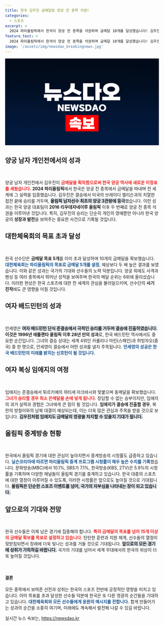 ```yaml
---
title: 한국 김우진 금메달로 양궁 전 종목 석권!
categories:
  - 스포츠
excerpt: >
  2024 파리올림픽에서 한국이 양궁 전 종목을 석권하며 금메달 10개를 달성했습니다! 김우진은 남자 개인전에서 3관왕을 기록, 역사적인 순간을 만들어냈습니다. 배드민턴 안세영도 결승 진출! 올림픽의 열기가 커지고 있습니다.
feature_text: >
  2024 파리올림픽에서 한국이 양궁 전 종목을 석권하며 금메달 10개를 달성했습니다! 김우진은 남자 개인전에서 3관왕을 기록, 역사적인 순간을 만들어냈습니다. 배드민턴 안세영도 결승 진출! 올림픽의 열기가 커지고 있습니다.
image: '/assets/img/newsdao_breakingnews.jpg'
---
```


<p><img src="/assets/img/newsdao_breakingnews.jpg" alt="pcversion 속보" /></p>

<h2 data-ke-size="size26">양궁 남자 개인전에서의 성과</h2>

<p data-ke-size="size16">&nbsp;</p>

<p>양궁 남자 개인전에서 김우진이 <b><span style="color: #ee2323;">금메달을 획득함으로써 한국 양궁 역사에 새로운 이정표를 세웠습니다.</span></b> <strong>2024 파리올림픽</strong>에서 한국은 양궁 전 종목에서 금메달을 따내며 전 세계에 그 실력을 입증했습니다. 김우진은 결승에서 미국의 브레이디 엘리슨과의 치열한 접전 끝에 승리를 거두며, <b><span style="background-color: #21538527;">올림픽 남자선수 최초의 양궁 3관왕에 등극</span></b>했습니다. 이런 성과는 한국 양궁 대표팀이 <strong>2016 리우데자네이루 올림픽</strong> 이후 두 번째로 양궁 전 종목 석권을 이루어낸 것입니다. 특히, 김우진의 승리는 단순히 개인의 영예뿐만 아니라 한국 양궁의 <strong>성장과 발전</strong>을 보여주는 중요한 사건으로 기록될 것입니다.</p>

<h2 data-ke-size="size26">대한체육회의 목표 초과 달성</h2>

<p data-ke-size="size16">&nbsp;</p>

<p>한국 선수단은 <strong>금메달 목표 5개</strong>를 이미 초과 달성하며 10개의 금메달을 확보했습니다. <b><span style="color: #1a5490;">대한체육회는 파리올림픽의 목표로 금메달 5개를 설정</span></b>, 예상보다 두 배 높은 결과를 보였습니다. 이와 같은 성과는 국가의 기대와 선수들의 노력 덕분입니다. 양궁 외에도 사격과 펜싱 등 여러 종목에서 뛰어난 성적을 보여주며 한국의 메달 순위는 6위에 올라섰습니다. 이러한 현상은 한국 스포츠에 대한 전 세계의 관심을 불러일으키며, 선수단의 <strong>사기 진작</strong>에도 큰 영향을 미칠 것입니다.</p>

<h2 data-ke-size="size26">여자 배드민턴의 성과</h2>

<p data-ke-size="size16">&nbsp;</p>

<p>안세영은 <b><span style="background-color: #21538527;">여자 배드민턴 단식 준결승에서 극적인 승리를 거두며 결승에 진출하였습니다.</span></b> <strong>이것은 1996년 애틀랜타 올림픽 이후 28년 만의 성과</strong>로, 한국 배드민턴 역사에서도 중요한 순간입니다. 그녀의 결승 상대는 세계 4위인 카롤리나 마린(스페인)과 허빙자오(중국) 중 한 명으로, 안세영이 결승에서 어떤 성과를 낼지 주목됩니다. <b><span style="color: #1a5490;">안세영의 성공은 한국 배드민턴의 미래를 밝히는 신호탄이 될 것입니다.</span></b></p>

<h2 data-ke-size="size26">여자 복싱 임애지의 여정</h2>

<p data-ke-size="size16">&nbsp;</p>

<p>임애지는 준결승에서 튀르키예의 하티세 아크바시와 맞붙으며 동메달을 확보했습니다. <b><span style="color: #ee2323;">그녀가 승리할 경우 최소 은메달을 손에 넣게 됩니다.</span></b> 장담할 수 없는 승부이지만, 임애지의 과거 실력과 경험은 그녀에게 큰 힘이 될 것입니다. <strong>임애지가 결승에 진출할 경우</strong>, 북한의 방철미와의 남북 대결이 예상되는데, 이는 더욱 많은 관심과 주목을 받을 것으로 보입니다. <b><span style="background-color: #21538527;">김우진처럼 임애지도 금메달의 영광을 차지할 수 있을지 기대가 됩니다.</span></b></p>

<h2 data-ke-size="size26">올림픽 중계방송 현황</h2>

<p data-ke-size="size16">&nbsp;</p>

<p>한국에서 올림픽 경기에 대한 관심이 높아지면서 중계방송의 시청률도 급증하고 있습니다. <b><span style="color: #1a5490;">닐슨코리아에 따르면 파리올림픽 중계 프로그램 시청률이 매우 높은 수치를 기록</span></b>했습니다. 문화방송(MBC)에서 10.1%, SBS가 7.1%, 한국방송(KBS, 2TV)은 5.9%의 시청률을 기록하며 다양한 채널들이 올림픽 경기를 중계하고 있습니다. 한국 대중의 스포츠에 대한 열정이 이루어질 수 있도록, 이러한 시청률은 앞으로도 높아질 것으로 기대됩니다. <b><span style="background-color: #21538527;">올림픽은 단순한 스포츠 이벤트를 넘어, 국가의 자부심을 나타내는 장이 되고 있습니다.</span></b></p>

<h2 data-ke-size="size26">앞으로의 기대와 전망</h2>

<p data-ke-size="size16">&nbsp;</p>

<p>한국 선수들은 이제 남은 경기에 집중해야 합니다. <b><span style="color: #ee2323;">특히 금메달의 목표를 넘어 15개 이상의 금메달 확보를 목표로 설정하고 있습니다.</span></b> 탄탄한 훈련과 지원 체계, 선수들의 열정이 뒷받침되면서 장래에 더욱 빛나는 성과를 거둘 것으로 기대됩니다. <b><span style="background-color: #21538527;">앞으로의 모든 경기에 성취가 가득하길 바랍니다.</span></b> 국가의 기대를 넘어서 세계 무대에서의 한국의 위상이 더욱 높아질 것입니다.</p>

<p data-ke-size="size16">&nbsp;</p>

<h4>결론</h4>

<p>모든 종목에서 보여준 선전과 성취는 한국의 스포츠 전반에 긍정적인 영향을 미치고 있습니다. 이미 목표를 초과 달성한 선수들 덕분에 한국은 또 다른 영광의 순간들을 기대하고 있습니다. <b><span style="color: #1a5490;">대한체육회와 모든 선수들에게 응원의 메시지를 전합니다.</span></b> 함게 만들어가는 성과의 순간을 소중히 여기며, 미래에도 계속해서 발전해 나갈 수 있길 바랍니다.</p>
실시간 뉴스 속보는, <a href="https://newsdao.kr" rel="dofollow">https://newsdao.kr</a>


